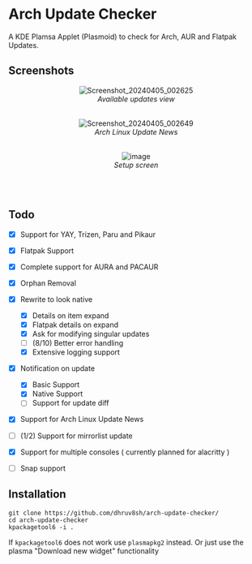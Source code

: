 # Arch Update Checker
A KDE Plamsa Applet (Plasmoid) to check for Arch, AUR and Flatpak Updates.

## Screenshots

<div align="center">
<p>

![Screenshot_20240405_002625](https://github.com/dhruv8sh/arch-update-checker/assets/67322047/395a88d8-2d40-46fb-84d3-01be429edb5f)<br/>
<i>Available updates view</i>
<br/><br/>
</p>

<p>

![Screenshot_20240405_002649](https://github.com/dhruv8sh/arch-update-checker/assets/67322047/c5d726d4-a769-4dba-918b-06e921650e5e)<br/>
<i>Arch Linux Update News</i>
<br/><br/>
</p>

<p>

![image](https://github.com/dhruv8sh/arch-update-checker/assets/67322047/7ff8ae04-e257-4214-b0ed-d468f1410b54)<br/>
<i>Setup screen</i>

<br/><br/>
</p>

</div>

## Todo
- [x] Support for YAY, Trizen, Paru and Pikaur
- [x] Flatpak Support
- [x] Complete support for AURA and PACAUR
- [x] Orphan Removal
- [x] Rewrite to look native
  - [x] Details on item expand
  - [x] Flatpak details on expand
  - [x] Ask for modifying singular updates
  - [ ] (8/10) Better error handling
  - [x] Extensive logging support
- [x] Notification on update
  - [x] Basic Support
  - [x] Native Support
  - [ ] Support for update diff
- [x] Support for Arch Linux Update News
- [ ] (1/2) Support for mirrorlist update
- [x] Support for multiple consoles ( currently planned for alacritty )
- [ ] Snap support


## Installation
```
git clone https://github.com/dhruv8sh/arch-update-checker/
cd arch-update-checker
kpackagetool6 -i .
```
If ```kpackagetool6``` does not work use ```plasmapkg2``` instead.
Or just use the plasma "Download new widget" functionality

